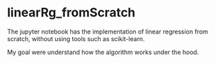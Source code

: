 # linearRg_fromScratch
The jupyter notebook has the implementation of linear regression from scratch, without using tools such as scikit-learn.

My goal were understand how the algorithm works under the hood.

